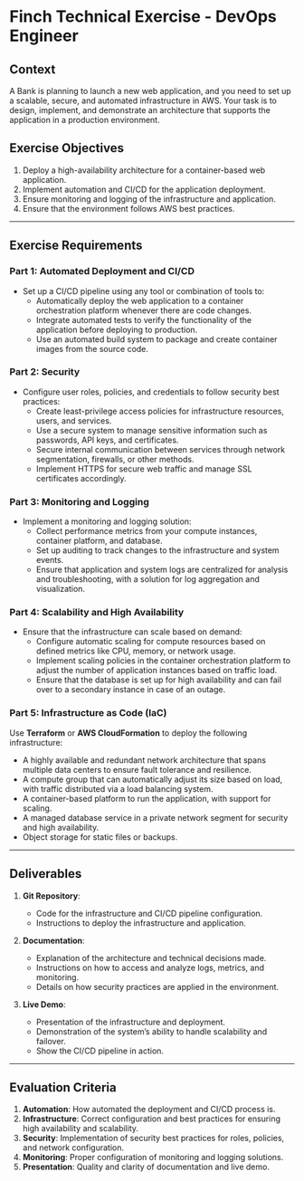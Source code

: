 # Finch Technical Exercise - DevOps Engineer

## Context
A Bank is planning to launch a new web application, and you need to set up a scalable, secure, and automated infrastructure in AWS. Your task is to design, implement, and demonstrate an architecture that supports the application in a production environment.

## Exercise Objectives
1. Deploy a high-availability architecture for a container-based web application.
2. Implement automation and CI/CD for the application deployment.
3. Ensure monitoring and logging of the infrastructure and application.
4. Ensure that the environment follows AWS best practices.

---

## Exercise Requirements

### Part 1: Automated Deployment and CI/CD
- Set up a CI/CD pipeline using any tool or combination of tools to:
  - Automatically deploy the web application to a container orchestration platform whenever there are code changes.
  - Integrate automated tests to verify the functionality of the application before deploying to production.
  - Use an automated build system to package and create container images from the source code.

### Part 2: Security
- Configure user roles, policies, and credentials to follow security best practices:
  - Create least-privilege access policies for infrastructure resources, users, and services.
  - Use a secure system to manage sensitive information such as passwords, API keys, and certificates.
  - Secure internal communication between services through network segmentation, firewalls, or other methods.
  - Implement HTTPS for secure web traffic and manage SSL certificates accordingly.

### Part 3: Monitoring and Logging
- Implement a monitoring and logging solution:
  - Collect performance metrics from your compute instances, container platform, and database.
  - Set up auditing to track changes to the infrastructure and system events.
  - Ensure that application and system logs are centralized for analysis and troubleshooting, with a solution for log aggregation and visualization.

### Part 4: Scalability and High Availability
- Ensure that the infrastructure can scale based on demand:
  - Configure automatic scaling for compute resources based on defined metrics like CPU, memory, or network usage.
  - Implement scaling policies in the container orchestration platform to adjust the number of application instances based on traffic load.
  - Ensure that the database is set up for high availability and can fail over to a secondary instance in case of an outage.

### Part 5: Infrastructure as Code (IaC)
Use **Terraform** or **AWS CloudFormation** to deploy the following infrastructure:
  - A highly available and redundant network architecture that spans multiple data centers to ensure fault tolerance and resilience.
  - A compute group that can automatically adjust its size based on load, with traffic distributed via a load balancing system.
  - A container-based platform to run the application, with support for scaling.
  - A managed database service in a private network segment for security and high availability.
  - Object storage for static files or backups.

---

## Deliverables

1. **Git Repository**:
   - Code for the infrastructure and CI/CD pipeline configuration.
   - Instructions to deploy the infrastructure and application.

2. **Documentation**:
   - Explanation of the architecture and technical decisions made.
   - Instructions on how to access and analyze logs, metrics, and monitoring.
   - Details on how security practices are applied in the environment.

3. **Live Demo**:
   - Presentation of the infrastructure and deployment.
   - Demonstration of the system’s ability to handle scalability and failover.
   - Show the CI/CD pipeline in action.

---

## Evaluation Criteria
1. **Automation**: How automated the deployment and CI/CD process is.
2. **Infrastructure**: Correct configuration and best practices for ensuring high availability and scalability.
3. **Security**: Implementation of security best practices for roles, policies, and network configuration.
4. **Monitoring**: Proper configuration of monitoring and logging solutions.
5. **Presentation**: Quality and clarity of documentation and live demo.
